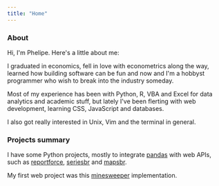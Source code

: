 ```yaml
---
title: "Home"
---
```


### About

Hi, I'm Phelipe. Here's a little about me:

I graduated in economics, fell in love with econometrics along the way, learned
how building software can be fun and now and I'm a hobbyst programmer
who wish to break into the industry someday.

Most of my experience has been with Python, R, VBA and Excel for data analytics
and academic stuff, but lately I've been flerting with web development,
learning CSS, JavaScript and databases.

I also got really interested in Unix, Vim and the terminal in general.

### Projects summary

I have some Python projects, mostly to integrate
[pandas](https://pandas.pydata.org "Pandas Python library") with web APIs, such
as [reportforce](https://github.com/phelipetls/reportforce "Reportforce Python
library"), [seriesbr](https://github.com/phelipetls/seriesbr "Python library")
and [mapsbr](https://github.com/phelipetls/mapsbr "Python library").

My first web project was this
[minesweeper](https://some-minesweeper.herokuapp.com "Minesweeper Game")
implementation.
